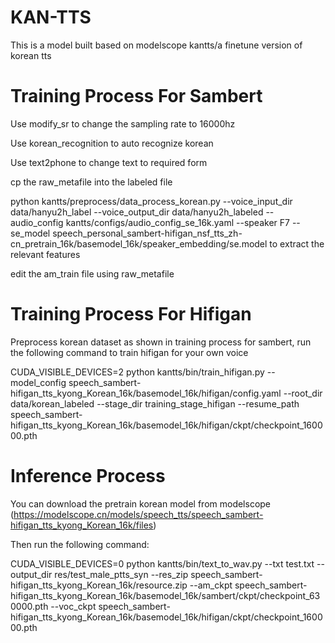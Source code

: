 # KAN-TTS

This is a model built based on modelscope kantts/a finetune version of korean tts

# Training Process For Sambert

Use modify_sr to change the sampling rate to 16000hz

Use korean_recognition to auto recognize korean

Use text2phone to change text to required form

cp the raw_metafile into the labeled file

python kantts/preprocess/data_process_korean.py --voice_input_dir data/hanyu2h_label --voice_output_dir data/hanyu2h_labeled --audio_config kantts/configs/audio_config_se_16k.yaml --speaker F7 --se_model speech_personal_sambert-hifigan_nsf_tts_zh-cn_pretrain_16k/basemodel_16k/speaker_embedding/se.model    to extract the relevant features

edit the am_train file using raw_metafile







# Training Process For Hifigan

Preprocess korean dataset as shown in training process for sambert, run the following command to train hifigan for your own voice

CUDA_VISIBLE_DEVICES=2 python kantts/bin/train_hifigan.py --model_config speech_sambert-hifigan_tts_kyong_Korean_16k/basemodel_16k/hifigan/config.yaml --root_dir data/korean_labeled --stage_dir training_stage_hifigan --resume_path speech_sambert-hifigan_tts_kyong_Korean_16k/basemodel_16k/hifigan/ckpt/checkpoint_160000.pth


# Inference Process

You can download the pretrain korean model from modelscope (https://modelscope.cn/models/speech_tts/speech_sambert-hifigan_tts_kyong_Korean_16k/files)

Then run the following command:

CUDA_VISIBLE_DEVICES=0 python kantts/bin/text_to_wav.py --txt test.txt --output_dir res/test_male_ptts_syn --res_zip speech_sambert-hifigan_tts_kyong_Korean_16k/resource.zip --am_ckpt speech_sambert-hifigan_tts_kyong_Korean_16k/basemodel_16k/sambert/ckpt/checkpoint_630000.pth --voc_ckpt speech_sambert-hifigan_tts_kyong_Korean_16k/basemodel_16k/hifigan/ckpt/checkpoint_160000.pth


